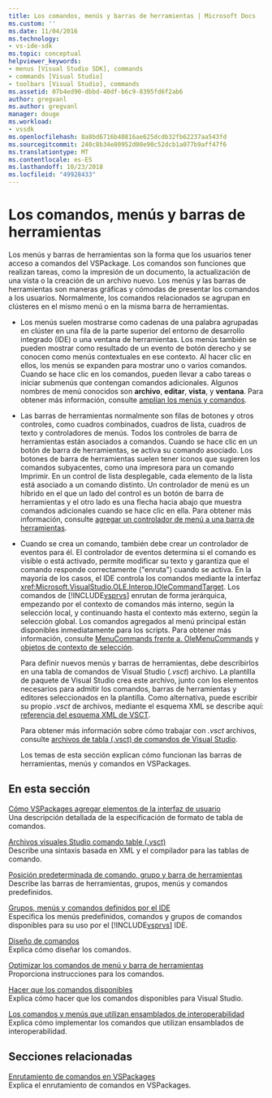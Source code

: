 ```yaml
---
title: Los comandos, menús y barras de herramientas | Microsoft Docs
ms.custom: ''
ms.date: 11/04/2016
ms.technology:
- vs-ide-sdk
ms.topic: conceptual
helpviewer_keywords:
- menus [Visual Studio SDK], commands
- commands [Visual Studio]
- toolbars [Visual Studio], commands
ms.assetid: 07b4ed90-dbbd-40df-b6c9-8395fd6f2ab6
author: gregvanl
ms.author: gregvanl
manager: douge
ms.workload:
- vssdk
ms.openlocfilehash: 8a8bd6716b40816ae625dcdb32fb62237aa543fd
ms.sourcegitcommit: 240c8b34e80952d00e90c52dcb1a077b9aff47f6
ms.translationtype: MT
ms.contentlocale: es-ES
ms.lasthandoff: 10/23/2018
ms.locfileid: "49928433"
---
```

# <a name="commands-menus-and-toolbars"></a>Los comandos, menús y barras de herramientas
Los menús y barras de herramientas son la forma que los usuarios tener acceso a comandos del VSPackage. Los comandos son funciones que realizan tareas, como la impresión de un documento, la actualización de una vista o la creación de un archivo nuevo. Los menús y las barras de herramientas son maneras gráficas y cómodas de presentar los comandos a los usuarios. Normalmente, los comandos relacionados se agrupan en clústeres en el mismo menú o en la misma barra de herramientas.  
  
- Los menús suelen mostrarse como cadenas de una palabra agrupadas en clúster en una fila de la parte superior del entorno de desarrollo integrado (IDE) o una ventana de herramientas. Los menús también se pueden mostrar como resultado de un evento de botón derecho y se conocen como menús contextuales en ese contexto. Al hacer clic en ellos, los menús se expanden para mostrar uno o varios comandos. Cuando se hace clic en los comandos, pueden llevar a cabo tareas o iniciar submenús que contengan comandos adicionales. Algunos nombres de menú conocidos son **archivo**, **editar**, **vista**, y **ventana**. Para obtener más información, consulte [amplían los menús y comandos](../../extensibility/extending-menus-and-commands.md).  
  
- Las barras de herramientas normalmente son filas de botones y otros controles, como cuadros combinados, cuadros de lista, cuadros de texto y controladores de menús. Todos los controles de barra de herramientas están asociados a comandos. Cuando se hace clic en un botón de barra de herramientas, se activa su comando asociado. Los botones de barra de herramientas suelen tener iconos que sugieren los comandos subyacentes, como una impresora para un comando Imprimir. En un control de lista desplegable, cada elemento de la lista está asociado a un comando distinto. Un controlador de menú es un híbrido en el que un lado del control es un botón de barra de herramientas y el otro lado es una flecha hacia abajo que muestra comandos adicionales cuando se hace clic en ella. Para obtener más información, consulte [agregar un controlador de menú a una barra de herramientas](../../extensibility/adding-a-menu-controller-to-a-toolbar.md).  
  
- Cuando se crea un comando, también debe crear un controlador de eventos para él. El controlador de eventos determina si el comando es visible o está activado, permite modificar su texto y garantiza que el comando responde correctamente ("enruta") cuando se activa. En la mayoría de los casos, el IDE controla los comandos mediante la interfaz <xref:Microsoft.VisualStudio.OLE.Interop.IOleCommandTarget>. Los comandos de [!INCLUDE[vsprvs](../../code-quality/includes/vsprvs_md.md)] enrutan de forma jerárquica, empezando por el contexto de comandos más interno, según la selección local, y continuando hasta el contexto más externo, según la selección global. Los comandos agregados al menú principal están disponibles inmediatamente para los scripts. Para obtener más información, consulte [MenuCommands frente a. OleMenuCommands](../../extensibility/menucommands-vs-olemenucommands.md) y [objetos de contexto de selección](../../extensibility/internals/selection-context-objects.md).  
  
  Para definir nuevos menús y barras de herramientas, debe describirlos en una tabla de comandos de Visual Studio (*.vsct*) archivo. La plantilla de paquete de Visual Studio crea este archivo, junto con los elementos necesarios para admitir los comandos, barras de herramientas y editores seleccionados en la plantilla. Como alternativa, puede escribir su propio *.vsct* de archivos, mediante el esquema XML se describe aquí: [referencia del esquema XML de VSCT](../../extensibility/vsct-xml-schema-reference.md).  
  
  Para obtener más información sobre cómo trabajar con *.vsct* archivos, consulte [archivos de tabla (.vsct) de comandos de Visual Studio](../../extensibility/internals/visual-studio-command-table-dot-vsct-files.md).  
  
  Los temas de esta sección explican cómo funcionan las barras de herramientas, menús y comandos en VSPackages.  
  
## <a name="in-this-section"></a>En esta sección  
 [Cómo VSPackages agregar elementos de la interfaz de usuario](../../extensibility/internals/how-vspackages-add-user-interface-elements.md)  
 Una descripción detallada de la especificación de formato de tabla de comandos.  
  
 [Archivos visuales Studio comando table (.vsct)](../../extensibility/internals/visual-studio-command-table-dot-vsct-files.md)  
 Describe una sintaxis basada en XML y el compilador para las tablas de comando.  
  
 [Posición predeterminada de comando, grupo y barra de herramientas](../../extensibility/internals/default-command-group-and-toolbar-placement.md)  
 Describe las barras de herramientas, grupos, menús y comandos predefinidos.  
  
 [Grupos, menús y comandos definidos por el IDE](../../extensibility/internals/ide-defined-commands-menus-and-groups.md)  
 Especifica los menús predefinidos, comandos y grupos de comandos disponibles para su uso por el [!INCLUDE[vsprvs](../../code-quality/includes/vsprvs_md.md)] IDE.  
  
 [Diseño de comandos](../../extensibility/internals/command-design.md)  
 Explica cómo diseñar los comandos.  
  
 [Optimizar los comandos de menú y barra de herramientas](../../extensibility/internals/optimizing-menu-and-toolbar-commands.md)  
 Proporciona instrucciones para los comandos.  
  
 [Hacer que los comandos disponibles](../../extensibility/internals/making-commands-available.md)  
 Explica cómo hacer que los comandos disponibles para Visual Studio.  
  
 [Los comandos y menús que utilizan ensamblados de interoperabilidad](../../extensibility/internals/commands-and-menus-that-use-interop-assemblies.md)  
 Explica cómo implementar los comandos que utilizan ensamblados de interoperabilidad.  
  
## <a name="related-sections"></a>Secciones relacionadas  
 [Enrutamiento de comandos en VSPackages](../../extensibility/internals/command-routing-in-vspackages.md)  
 Explica el enrutamiento de comandos en VSPackages.